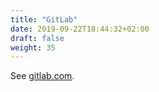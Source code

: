 ```yaml
---
title: "GitLab"
date: 2019-09-22T18:44:32+02:00
draft: false
weight: 35
---
```


See [gitlab.com](https://about.gitlab.com/).

